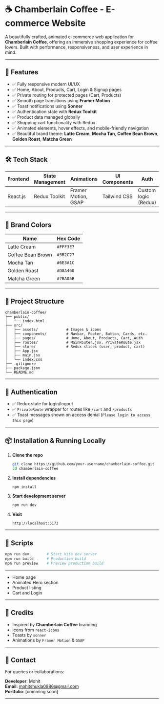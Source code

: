 # ☕ Chamberlain Coffee - E-commerce Website

A beautifully crafted, animated e-commerce web application for **Chamberlain Coffee**, offering an immersive shopping experience for coffee lovers. Built with performance, responsiveness, and user experience in mind.

---

## 🚀 Features

- ✅ Fully responsive modern UI/UX
- ✅ Home, About, Products, Cart, Login & Signup pages
- ✅ Private routing for protected pages (Cart, Products)
- ✅ Smooth page transitions using **Framer Motion**
- ✅ Toast notifications using **Sonner**
- ✅ Authentication state with **Redux Toolkit**
- ✅ Product data managed globally
- ✅ Shopping cart functionality with Redux
- ✅ Animated elements, hover effects, and mobile-friendly navigation
- ✅ Beautiful brand theme: **Latte Cream**, **Mocha Tan**, **Coffee Bean Brown**, **Golden Roast**, **Matcha Green**

---

## 🛠 Tech Stack

| Frontend        | State Management | Animations         | UI Components    | Auth |
|-----------------|------------------|---------------------|------------------|------|
| React.js        | Redux Toolkit    | Framer Motion, GSAP | Tailwind CSS     | Custom logic (Redux) |

---

## 🎨 Brand Colors

| Name              | Hex Code  |
|-------------------|-----------|
| Latte Cream       | `#FFF3E7` |
| Coffee Bean Brown | `#3B2C27` |
| Mocha Tan         | `#6E3A1C` |
| Golden Roast      | `#D8A460` |
| Matcha Green      | `#7BA05B` |

---

## 📂 Project Structure

```
chamberlain-coffee/
├── public/
│   └── index.html
├── src/
│   ├── assets/             # Images & icons
│   ├── components/         # Navbar, Footer, Button, Cards, etc.
│   ├── pages/              # Home, About, Products, Cart, Auth
│   ├── routes/             # MainRouter.jsx, PrivateRoute.jsx
│   ├── store/              # Redux slices (user, product, cart)
│   ├── App.jsx
│   ├── main.jsx
│   └── index.css
├── .gitignore
├── package.json
└── README.md
```

---

## 🔐 Authentication

- ✅ Redux state for login/logout
- ✅ `PrivateRoute` wrapper for routes like `/cart` and `/products`
- ✅ Toast messages shown on access denial (`Please login to access this page`)

---

## 📦 Installation & Running Locally

1. **Clone the repo**
   ```bash
   git clone https://github.com/your-username/chamberlain-coffee.git
   cd chamberlain-coffee
   ```

2. **Install dependencies**
   ```bash
   npm install
   ```

3. **Start development server**
   ```bash
   npm run dev
   ```

4. **Visit**
   ```
   http://localhost:5173
   ```

---

## 🔄 Scripts

```bash
npm run dev        # Start Vite dev server
npm run build      # Production build
npm run preview    # Preview production build
```

---

- Home page
- Animated Hero section
- Product listing
- Cart and Login

---

## 🙏 Credits

- Inspired by **Chamberlain Coffee** branding
- Icons from `react-icons`
- Toasts by `sonner`
- Animations by `Framer Motion` & `GSAP`

---

## 📧 Contact

For queries or collaborations:

**Developer**: Mohit  
**Email**: mohitshukla0986@gmail.com  
**Portfolio**: [comming soon]

---
